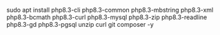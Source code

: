 sudo apt install php8.3-cli php8.3-common php8.3-mbstring php8.3-xml php8.3-bcmath php8.3-curl php8.3-mysql php8.3-zip php8.3-readline php8.3-gd php8.3-pgsql unzip curl git composer -y

